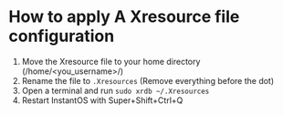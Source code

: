 # How to apply A Xresource file configuration
1. Move the Xresource file to your home directory (/home/<you_username>/)
2. Rename the file to `.Xresources` (Remove everything before the dot) 
3. Open a terminal and run `sudo xrdb ~/.Xresources`
4. Restart InstantOS with Super+Shift+Ctrl+Q
